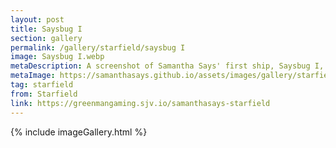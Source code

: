 ```yaml
---
layout: post
title: Saysbug I
section: gallery
permalink: /gallery/starfield/saysbug I
image: Saysbug I.webp
metaDescription: A screenshot of Samantha Says' first ship, Saysbug I, from Starfield, taken by Samantha Says.
metaImage: https://samanthasays.github.io/assets/images/gallery/starfield/Saysbug I.webp
tag: starfield
from: Starfield
link: https://greenmangaming.sjv.io/samanthasays-starfield
---
```

{% include imageGallery.html %}